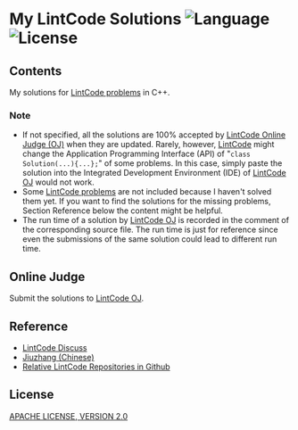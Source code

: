 # My LintCode Solutions ![Language](https://img.shields.io/badge/language-c++-blue.svg) ![License](https://img.shields.io/badge/license-Apache-red.svg)

## Contents
My solutions for [LintCode problems](https://www.lintcode.com/problem/) in C++.  
### Note
* If not specified, all the solutions are 100% accepted by [LintCode Online Judge (OJ)](https://www.lintcode.com/problem/) when they are updated.
Rarely, however, [LintCode](https://www.lintcode.com/) might change the Application Programming Interface (API) of "```class Solution(...){...};```" of some problems.
In this case, simply paste the solution into the Integrated Development Environment (IDE) of [LintCode OJ](https://www.lintcode.com/problem/) would not work.
* Some [LintCode problems](https://www.lintcode.com/problem/) are not included because I haven't solved them yet.
If you want to find the solutions for the missing problems, Section Reference below the content might be helpful.
* The run time of a solution by [LintCode OJ](https://www.lintcode.com/problem/) is recorded in the comment of the corresponding source file.
The run time is just for reference since even the submissions of the same solution could lead to different run time.

## Online Judge
Submit the solutions to [LintCode OJ](https://www.lintcode.com/problem/).

## Reference
* [LintCode Discuss](https://www.lintcode.com/discuss/)
* [Jiuzhang (Chinese)](https://www.jiuzhang.com/solution/)
* [Relative LintCode Repositories in Github](https://github.com/search?q=lintcode)

## License
[APACHE LICENSE, VERSION 2.0](http://www.apache.org/licenses/LICENSE-2.0)